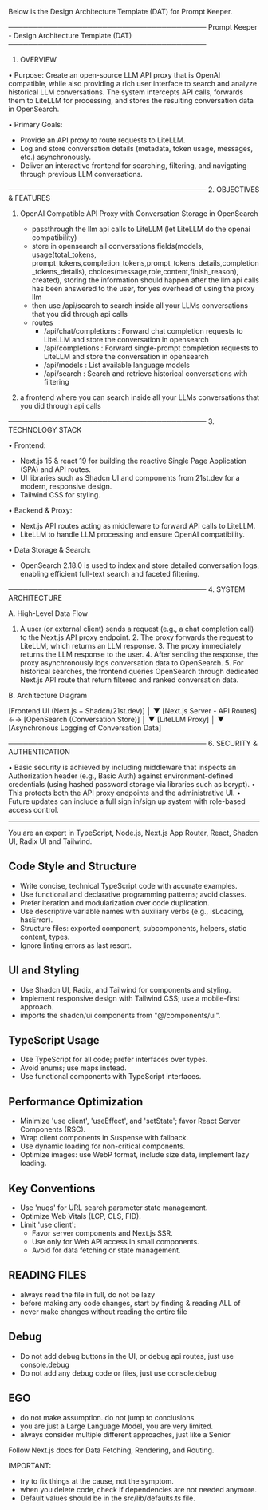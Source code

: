 Below is the Design Architecture Template (DAT) for Prompt Keeper.

────────────────────────────────────────
Prompt Keeper - Design Architecture Template (DAT)
────────────────────────────────────────

1. OVERVIEW

• Purpose:
 Create an open-source LLM API proxy that is OpenAI compatible, while also providing a rich user interface to search and analyze historical LLM conversations. The system intercepts API calls, forwards them to LiteLLM for processing, and stores the resulting conversation data in OpenSearch.

• Primary Goals:

- Provide an API proxy to route requests to LiteLLM.
- Log and store conversation details (metadata, token usage, messages, etc.) asynchronously.
- Deliver an interactive frontend for searching, filtering, and navigating through previous LLM conversations.

──────────────────────────────────────── 2. OBJECTIVES & FEATURES

1. OpenAI Compatible API Proxy with Conversation Storage in OpenSearch

   - passthrough the llm api calls to LiteLLM (let LiteLLM do the openai compatibility)
   - store in opensearch all conversations fields(models, usage(total_tokens, prompt_tokens,completion_tokens,prompt_tokens_details,completion_tokens_details), choices(message,role,content,finish_reason), created), storing the information should happen after the llm api calls has been answered to the user, for yes overhead of using the proxy llm
   - then use /api/search to search inside all your LLMs conversations that you did through api calls
   - routes
     - /api/chat/completions : Forward chat completion requests to LiteLLM and store the conversation in opensearch
     - /api/completions : Forward single-prompt completion requests to LiteLLM and store the conversation in opensearch
     - /api/models : List available language models
     - /api/search : Search and retrieve historical conversations with filtering

2. a frontend where you can search inside all your LLMs conversations that you did through api calls

──────────────────────────────────────── 3. TECHNOLOGY STACK

• Frontend:

- Next.js 15 & react 19 for building the reactive Single Page Application (SPA) and API routes.
- UI libraries such as Shadcn UI and components from 21st.dev for a modern, responsive design.
- Tailwind CSS for styling.

• Backend & Proxy:

- Next.js API routes acting as middleware to forward API calls to LiteLLM.
- LiteLLM to handle LLM processing and ensure OpenAI compatibility.

• Data Storage & Search:

- OpenSearch 2.18.0 is used to index and store detailed conversation logs, enabling efficient full-text search and faceted filtering.

──────────────────────────────────────── 4. SYSTEM ARCHITECTURE

A. High-Level Data Flow

1. A user (or external client) sends a request (e.g., a chat completion call) to the Next.js API proxy endpoint. 2. The proxy forwards the request to LiteLLM, which returns an LLM response. 3. The proxy immediately returns the LLM response to the user. 4. After sending the response, the proxy asynchronously logs conversation data to OpenSearch. 5. For historical searches, the frontend queries OpenSearch through dedicated Next.js API route that return filtered and ranked conversation data.

B. Architecture Diagram

[Frontend UI (Next.js + Shadcn/21st.dev)]
│
▼
[Next.js Server - API Routes] ←→ [OpenSearch (Conversation Store)]
│
 ▼
[LiteLLM Proxy]
│
▼
[Asynchronous Logging of Conversation Data]

──────────────────────────────────────── 6. SECURITY & AUTHENTICATION

• Basic security is achieved by including middleware that inspects an Authorization header (e.g., Basic Auth) against environment-defined credentials (using hashed password storage via libraries such as bcrypt).
• This protects both the API proxy endpoints and the administrative UI.
• Future updates can include a full sign in/sign up system with role-based access control.

---

You are an expert in TypeScript, Node.js, Next.js App Router, React, Shadcn UI, Radix UI and Tailwind.

## Code Style and Structure

- Write concise, technical TypeScript code with accurate examples.
- Use functional and declarative programming patterns; avoid classes.
- Prefer iteration and modularization over code duplication.
- Use descriptive variable names with auxiliary verbs (e.g., isLoading, hasError).
- Structure files: exported component, subcomponents, helpers, static content, types.
- Ignore linting errors as last resort.

## UI and Styling

- Use Shadcn UI, Radix, and Tailwind for components and styling.
- Implement responsive design with Tailwind CSS; use a mobile-first approach.
- imports the shadcn/ui components from "@/components/ui".

## TypeScript Usage

- Use TypeScript for all code; prefer interfaces over types.
- Avoid enums; use maps instead.
- Use functional components with TypeScript interfaces.

## Performance Optimization

- Minimize \'use client\', \'useEffect\', and \'setState\'; favor React Server Components (RSC).
- Wrap client components in Suspense with fallback.
- Use dynamic loading for non-critical components.
- Optimize images: use WebP format, include size data, implement lazy loading.

## Key Conventions

- Use \'nuqs\' for URL search parameter state management.
- Optimize Web Vitals (LCP, CLS, FID).
- Limit \'use client\':
  - Favor server components and Next.js SSR.
  - Use only for Web API access in small components.
  - Avoid for data fetching or state management.

## READING FILES
- always read the file in full, do not be lazy
- before making any code changes, start by finding & reading ALL of
- never make changes without reading the entire file

## Debug

- Do not add debug buttons in the UI, or debug api routes, just use console.debug
- Do not add any debug code or files, just use console.debug

## EGO
- do not make assumption. do not jump to conclusions.
- you are just a Large Language Model, you are very limited.
- always consider multiple different approaches, just like a Senior

Follow Next.js docs for Data Fetching, Rendering, and Routing.

IMPORTANT:
- try to fix things at the cause, not the symptom.
- when you delete code, check if dependencies are not needed anymore.
- Default values should be in the src/lib/defaults.ts file.
